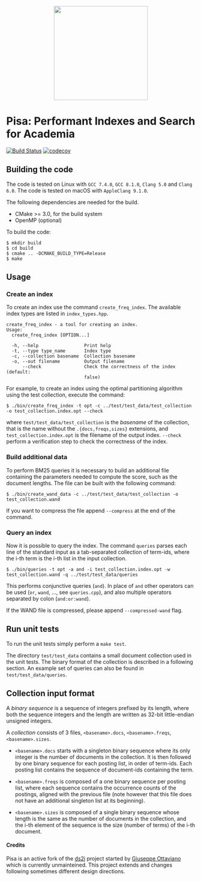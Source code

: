 <p align="center"><img src="https://pisa-engine.github.io/images/logo250.png" width="250px"></p>

# Pisa: Performant Indexes and Search for Academia 

[![Build Status](https://travis-ci.com/pisa-engine/pisa.svg?branch=master)](https://travis-ci.com/pisa-engine/pisa)
[![codecov](https://codecov.io/gh/pisa-engine/pisa/branch/master/graph/badge.svg)](https://codecov.io/gh/pisa-engine/pisa)

## Building the code

The code is tested on Linux with `GCC 7.4.0`, `GCC 8.1.0`, `Clang 5.0` and `Clang 6.0`.
The code is tested on macOS with `AppleClang 9.1.0`.

The following dependencies are needed for the build.

* CMake >= 3.0, for the build system
* OpenMP (optional)

To build the code:

    $ mkdir build
    $ cd build
    $ cmake .. -DCMAKE_BUILD_TYPE=Release
    $ make

## Usage

### Create an index

To create an index use the command `create_freq_index`. The available index
types are listed in `index_types.hpp`. 

    create_freq_index - a tool for creating an index.
    Usage:
      create_freq_index [OPTION...]

      -h, --help                 Print help
      -t, --type type_name       Index type
      -c, --collection basename  Collection basename
      -o, --out filename         Output filename
          --check                Check the correctness of the index (default:
                                 false) 

For example, to create an index using the
optimal partitioning algorithm using the test collection, execute the command:

    $ ./bin/create_freq_index -t opt -c ../test/test_data/test_collection -o test_collection.index.opt --check

where `test/test_data/test_collection` is the _basename_ of the collection, that
is the name without the `.{docs,freqs,sizes}` extensions, and
`test_collection.index.opt` is the filename of the output index. `--check`
perform a verification step to check the correctness of the index.

### Build additional data

To perform BM25 queries it is necessary to build an additional file containing
the parameters needed to compute the score, such as the document lengths. The
file can be built with the following command:

    $ ./bin/create_wand_data -c ../test/test_data/test_collection -o test_collection.wand

If you want to compress the file append `--compress` at the end of the command.


### Query an index

Now it is possible to query the index. The command `queries` parses each line of the standard input as a tab-separated collection of term-ids, where the i-th
term is the i-th list in the input collection.

    $ ./bin/queries -t opt -a and -i test_collection.index.opt -w test_collection.wand -q ../test/test_data/queries

This performs conjunctive queries (`and`). In place of `and` other operators can
be used (`or`, `wand`, ..., see `queries.cpp`), and also multiple operators
separated by colon (`and:or:wand`).

If the WAND file is compressed, please append `--compressed-wand` flag.

## Run unit tests

To run the unit tests simply perform a `make test`.

The directory `test/test_data` contains a small document collection used in the
unit tests. The binary format of the collection is described in a following
section.
An example set of queries can also be found in `test/test_data/queries`.

## Collection input format

A _binary sequence_ is a sequence of integers prefixed by its length, where both
the sequence integers and the length are written as 32-bit little-endian
unsigned integers.

A _collection_ consists of 3 files, `<basename>.docs`, `<basename>.freqs`,
`<basename>.sizes`.

* `<basename>.docs` starts with a singleton binary sequence where its only
  integer is the number of documents in the collection. It is then followed by
  one binary sequence for each posting list, in order of term-ids. Each posting
  list contains the sequence of document-ids containing the term.

* `<basename>.freqs` is composed of a one binary sequence per posting list, where
  each sequence contains the occurrence counts of the postings, aligned with the
  previous file (note however that this file does not have an additional
  singleton list at its beginning).

* `<basename>.sizes` is composed of a single binary sequence whose length is the
  same as the number of documents in the collection, and the i-th element of the
  sequence is the size (number of terms) of the i-th document.

#### Credits
Pisa is an active fork of the [ds2i](https://github.com/ot/ds2i/) project started by [Giuseppe Ottaviano](https://github.com/ot) which is currently unmainteined. This project extends and changes following sometimes different design directions.
